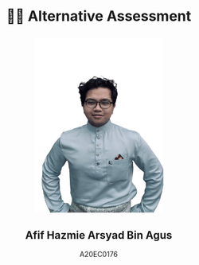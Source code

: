 <h1>
  <p align='center'>👨‍🎓 Alternative Assessment</p>
</h1>
<p align="center">
  <img src="photo_6334516191514702112_y-removebg-preview.png" alt="Centered Image" style="width: 260px; height: 350px;">
</p>
<div align="center">
  <p>
    <h2 >Afif Hazmie Arsyad Bin Agus</h2>
    A20EC0176
  </p>
</div>

